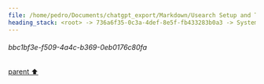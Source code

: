```yaml
---
file: /home/pedro/Documents/chatgpt_export/Markdown/Usearch Setup and Testing.md
heading_stack: <root> -> 736a6f35-0c3a-4def-8e5f-fb433283b0a3 -> System -> 7e1fc11a-385d-4641-83a5-24bcd0f772a6 -> System -> aaa28f28-7a3d-4adc-9c31-2e24b825ee2c -> User -> 431e417f-ba17-4c71-8651-4bb4fc005b8a -> Assistant -> 5efa9536-227a-4097-a943-8a062fa36ebb -> Tool -> 0125b662-4281-4b16-a7df-c31bce9c8ddd -> Assistant -> bbb603db-a333-4ce8-90a2-a060fe0913fe -> Tool -> e359e771-2ded-442d-84dd-9197c84f3a10 -> Assistant -> 52917e86-ff86-4af7-b631-331103ecd0ba -> Tool -> faa2d1e3-8ba1-40f7-bb9b-0529d8b66d9b -> Assistant -> eedb56d6-43ee-4b2a-bab7-b0a66cd5e743 -> Tool -> ede47510-19d2-4507-9e28-e101779dfc56 -> Assistant -> d36982cb-1dff-408e-a3e2-7ebbd9651f28 -> Tool -> 80c4522b-cbf5-44a7-a234-be8818417cee -> Assistant -> f9a4c4b4-dd9b-4aa5-a44d-8261813f74eb -> Tool -> 3d31e99b-d204-492b-bb21-a15ae70e39e5 -> Assistant -> ffe7ec2c-9ab9-41fd-af79-b5dbd8ab21d2 -> Tool -> 2d62042c-555a-4768-ad75-ac8471355ad9 -> Assistant -> aaa2efa5-1015-45f4-a14e-2ac9de41f9d3 -> User -> 27e9ad5a-5943-4b9a-8d53-57be00420983 -> Assistant -> efdfb750-f062-49f0-a748-0aaef6133343 -> Tool -> e64111fc-6337-49bf-9f28-90254d2d75a8 -> Assistant -> d9e1ada1-bceb-4e5a-adc2-f07012d9ddb2 -> Tool -> 270ee728-6db3-4efc-8743-9a1a75e88d1f -> Assistant -> eb022945-6bb7-497e-9288-7da0524271db -> Tool -> 07220b62-5840-461e-8dd2-094eb7b9ea9b -> Assistant -> 6af2f9ba-7e0c-41aa-bedb-a036a7ab2661 -> Tool -> 2b495532-8842-4d73-a1cd-7760c923cc4b -> Assistant -> aaa24e6b-073d-4378-aaa3-3b15770b7e04 -> User -> 4eb099d5-5320-4026-946d-3a316d081126 -> Assistant -> a5404c36-a23d-4d08-9288-5f367fa2af06 -> Tool -> Sample sentences with some similar and some different meanings -> Generate embeddings for the sample sentences -> Initialize a usearch index for the embeddings -> Add embeddings to the index -> Verify the index -> 1263b678-1c92-4fc2-a12f-55c3ec158473 -> Assistant -> 04cdd239-af78-40f6-b6fd-ab0e6e12f49d -> Tool -> Function to search for similar sentences -> Test the function with a query -> 59921e28-a359-43a8-9774-f7aed1c23927 -> Assistant -> aaa2ae00-752f-43a8-b40c-eb5a28503319 -> User -> c815a18a-ff6b-4013-9d73-1974a7e7f5e0 -> Assistant -> Features of a Robust Semantic Search Library -> Core Features -> Metadata Handling -> Interface -> Miscellaneous/Utility Functions -> Abstractions -> User-Friendly Design -> aaa258af-22d7-48e5-afd0-8ab0b857e61c -> User -> 98be4f3e-f01d-49f8-876d-b88c7ae4defb -> Assistant -> CLI Tool Design: SemanticSearchCLI -> Core Features -> Metadata Handling -> Interface -> Miscellaneous/Utility Functions -> Abstractions -> Example Commands -> User-Friendly Design -> aaa219da-7adc-4fd8-9b9f-9f6167516c14 -> User -> 5112851c-7493-4339-a32c-d61ad55e4011 -> Assistant -> aaa26df5-1515-4b4f-b95a-4981c8e682da -> User -> db12bec8-82eb-402b-b389-1ef7bf3ab8ec -> Assistant -> 849f50c2-a40a-4bdd-a6cb-8283af8d1c24 -> Tool -> Installing required packages for logging and rich output -> e3a8f39c-b202-4722-86b9-9e0f2f6095aa -> Assistant -> 42fe0006-c96d-4deb-9050-de02eb3dbc0b -> Tool -> Importing required modules -> 88aed8db-412b-4c77-a068-cd5c61d367c5 -> Assistant -> 6253c7ae-0579-4a2a-907b-48f9e3f4616e -> Tool -> Setting up the logger -> db69a04c-1077-4883-904b-bdba4fee2d82 -> Assistant -> e216c828-2c4e-4988-beb5-d9ddf161a9fc -> Tool -> Implementing the SentenceIndexer class in the 'indexer' module -> 3a4e0da9-c9d2-441c-a388-c31dac156af4 -> Assistant -> d7651b08-61b9-47ed-9738-a2852a618308 -> Tool -> Testing the SentenceIndexer class -> 786c1933-783c-4329-8b9f-d5e41fd90492 -> Assistant -> c2265b5e-2baf-4372-ac47-45d1fca6f383 -> Tool -> Implementing the index_sentences method in SentenceIndexer -> 85a78b4e-d7e0-412a-9e60-b03d75645982 -> Assistant -> 428bdcc5-ba3a-4284-89e1-1df7c2d3bd63 -> Tool -> Correcting the syntax error by adding the method inside the class definition -> 2f3ea362-9927-4d73-b591-7f3ba5c77fcb -> Assistant -> 028ce8df-8a7d-4b98-a45a-7021681bcb52 -> Tool -> Testing the index_sentences method -> 88418d33-1f5b-4ad5-9093-d985d1e03d93 -> Assistant -> 39bc8aac-bc89-45ea-838d-9121bc3d2d16 -> Tool -> Re-initializing the SentenceIndexer object to include the new method -> Testing the index_sentences method again -> bbc1bf3e-f509-4a4c-b369-0eb0176c80fa
---
```

###### bbc1bf3e-f509-4a4c-b369-0eb0176c80fa
[parent ⬆️](#39bc8aac-bc89-45ea-838d-9121bc3d2d16)
